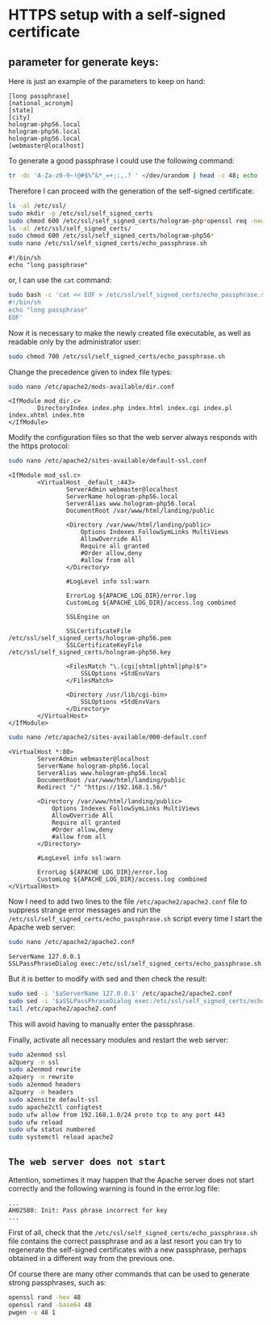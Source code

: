 # HTTPS setup with a self-signed certificate

## parameter for generate keys:

Here is just an example of the parameters to keep on hand:

```text
[long passphrase]
[national_acronym]
[state]
[city]
hologram-php56.local
hologram-php56.local
hologram-php56.local
[webmaster@localhost]
```

To generate a good passphrase I could use the following command:

```bash
tr -dc 'A-Za-z0-9~!@#$%^&*_=+;:,.? ' </dev/urandom | head -c 48; echo
```

Therefore I can proceed with the generation of the self-signed certificate:

```bash
ls -al /etc/ssl/
sudo mkdir -p /etc/ssl/self_signed_certs
sudo chmod 600 /etc/ssl/self_signed_certs/hologram-php*openssl req -new -x509 -days 365 -out /etc/ssl/self_signed_certs/hologram-php56.pem -keyout /etc/ssl/self_signed_certs/hologram-php56.key
ls -al /etc/ssl/self_signed_certs/
sudo chmod 600 /etc/ssl/self_signed_certs/hologram-php56*
sudo nano /etc/ssl/self_signed_certs/echo_passphrase.sh
```

```text
#!/bin/sh
echo "long passphrase"
```

or, I can use the `cat` command:

```bash
sudo bash -c 'cat << EOF > /etc/ssl/self_signed_certs/echo_passphrase.sh
#!/bin/sh
echo "long passphrase"
EOF'
```

Now it is necessary to make the newly created file executable, as well as readable only by the administrator user:

```bash
sudo chmod 700 /etc/ssl/self_signed_certs/echo_passphrase.sh
```

Change the precedence given to index file types:

```bash
sudo nano /etc/apache2/mods-available/dir.conf
```

```text
<IfModule mod_dir.c>
        DirectoryIndex index.php index.html index.cgi index.pl index.xhtml index.htm
</IfModule>
```

Modify the configuration files so that the web server always responds with the https protocol:

```bash
sudo nano /etc/apache2/sites-available/default-ssl.conf
```

```text
<IfModule mod_ssl.c>
        <VirtualHost _default_:443>
                ServerAdmin webmaster@localhost
                ServerName hologram-php56.local
                ServerAlias www.hologram-php56.local
                DocumentRoot /var/www/html/landing/public

                <Directory /var/www/html/landing/public>
                    Options Indexes FollowSymLinks MultiViews
                    AllowOverride All
                    Require all granted
                    #Order allow,deny
                    #allow from all
                </Directory>

                #LogLevel info ssl:warn

                ErrorLog ${APACHE_LOG_DIR}/error.log
                CustomLog ${APACHE_LOG_DIR}/access.log combined

                SSLEngine on

                SSLCertificateFile /etc/ssl/self_signed_certs/hologram-php56.pem
                SSLCertificateKeyFile /etc/ssl/self_signed_certs/hologram-php56.key

                <FilesMatch "\.(cgi|shtml|phtml|php)$">
                    SSLOptions +StdEnvVars
                </FilesMatch>

                <Directory /usr/lib/cgi-bin>
                    SSLOptions +StdEnvVars
                </Directory>
        </VirtualHost>
</IfModule>
```

```bash
sudo nano /etc/apache2/sites-available/000-default.conf
```

```text
<VirtualHost *:80>
        ServerAdmin webmaster@localhost
        ServerName hologram-php56.local
        ServerAlias www.hologram-php56.local
        DocumentRoot /var/www/html/landing/public
        Redirect "/" "https://192.168.1.56/"

        <Directory /var/www/html/landing/public>
            Options Indexes FollowSymLinks MultiViews
            AllowOverride All
            Require all granted
            #Order allow,deny
            #allow from all
        </Directory>

        #LogLevel info ssl:warn

        ErrorLog ${APACHE_LOG_DIR}/error.log
        CustomLog ${APACHE_LOG_DIR}/access.log combined
</VirtualHost>
```

Now I need to add two lines to the file `/etc/apache2/apache2.conf` file to suppress strange error messages and run the `/etc/ssl/self_signed_certs/echo_passphrase.sh` script every time I start the Apache web server:

```bash
sudo nano /etc/apache2/apache2.conf
```

```text
ServerName 127.0.0.1
SSLPassPhraseDialog exec:/etc/ssl/self_signed_certs/echo_passphrase.sh
```

But it is better to modify with sed and then check the result:

```bash
sudo sed -i '$aServerName 127.0.0.1' /etc/apache2/apache2.conf
sudo sed -i '$aSSLPassPhraseDialog exec:/etc/ssl/self_signed_certs/echo_passphrase.sh' /etc/apache2/apache2.conf
tail /etc/apache2/apache2.conf
```

This will avoid having to manually enter the passphrase.

Finally, activate all necessary modules and restart the web server:

```bash
sudo a2enmod ssl
a2query -m ssl
sudo a2enmod rewrite
a2query -m rewrite
sudo a2enmod headers
a2query -m headers
sudo a2ensite default-ssl
sudo apache2ctl configtest
sudo ufw allow from 192.168.1.0/24 proto tcp to any port 443
sudo ufw reload
sudo ufw status numbered
sudo systemctl reload apache2
```

## `The web server does not start`

Attention, sometimes it may happen that the Apache server does not start correctly and the following warning is found in the error.log file:

```text
...
AH02580: Init: Pass phrase incorrect for key
...
```

First of all, check that the `/etc/ssl/self_signed_certs/echo_passphrase.sh` file contains the correct passphrase and as a last resort you can try to regenerate the self-signed certificates with a new passphrase, perhaps obtained in a different way from the previous one.

Of course there are many other commands that can be used to generate strong passphrases, such as:

```bash
openssl rand -hex 48
openssl rand -base64 48
pwgen -s 48 1
```
